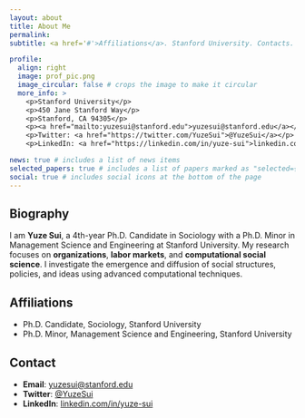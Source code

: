 ```yaml
---
layout: about
title: About Me
permalink: 
subtitle: <a href='#'>Affiliations</a>. Stanford University. Contacts. Research Interests.

profile:
  align: right
  image: prof_pic.png
  image_circular: false # crops the image to make it circular
  more_info: >
    <p>Stanford University</p>
    <p>450 Jane Stanford Way</p>
    <p>Stanford, CA 94305</p>
    <p><a href="mailto:yuzesui@stanford.edu">yuzesui@stanford.edu</a></p>
    <p>Twitter: <a href="https://twitter.com/YuzeSui">@YuzeSui</a></p>
    <p>LinkedIn: <a href="https://linkedin.com/in/yuze-sui">linkedin.com/in/yuze-sui</a></p>

news: true # includes a list of news items
selected_papers: true # includes a list of papers marked as "selected={true}"
social: true # includes social icons at the bottom of the page
---
```


## Biography
I am **Yuze Sui**, a 4th-year Ph.D. Candidate in Sociology with a Ph.D. Minor in Management Science and Engineering at Stanford University. My research focuses on **organizations**, **labor markets**, and **computational social science**. I investigate the emergence and diffusion of social structures, policies, and ideas using advanced computational techniques.

## Affiliations
- Ph.D. Candidate, Sociology, Stanford University
- Ph.D. Minor, Management Science and Engineering, Stanford University

## Contact
- **Email**: [yuzesui@stanford.edu](mailto:yuzesui@stanford.edu)  
- **Twitter**: [@YuzeSui](https://twitter.com/YuzeSui)  
- **LinkedIn**: [linkedin.com/in/yuze-sui](https://linkedin.com/in/yuze-sui)

